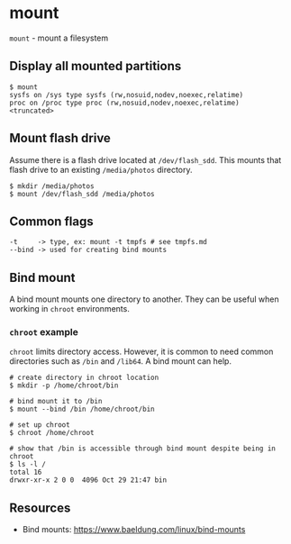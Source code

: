 # mount

`mount` - mount a filesystem

## Display all mounted partitions
```
$ mount
sysfs on /sys type sysfs (rw,nosuid,nodev,noexec,relatime)
proc on /proc type proc (rw,nosuid,nodev,noexec,relatime)
<truncated>
```

## Mount flash drive
Assume there is a flash drive located at `/dev/flash_sdd`. This mounts that flash drive to an existing `/media/photos` directory.
```
$ mkdir /media/photos
$ mount /dev/flash_sdd /media/photos
```

## Common flags
```
-t     -> type, ex: mount -t tmpfs # see tmpfs.md
--bind -> used for creating bind mounts
```

## Bind mount
A bind mount mounts one directory to another. They can be useful when working in `chroot` environments.

### `chroot` example
`chroot` limits directory access. However, it is common to need common directories such as `/bin` and `/lib64`. A bind mount can help.

```
# create directory in chroot location
$ mkdir -p /home/chroot/bin

# bind mount it to /bin
$ mount --bind /bin /home/chroot/bin

# set up chroot
$ chroot /home/chroot

# show that /bin is accessible through bind mount despite being in chroot
$ ls -l /
total 16
drwxr-xr-x 2 0 0  4096 Oct 29 21:47 bin
```

## Resources
- Bind mounts: https://www.baeldung.com/linux/bind-mounts
